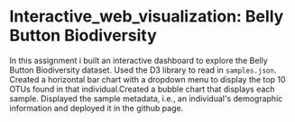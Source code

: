 # Interactive_web_visualization: Belly Button Biodiversity

In this assignment i built an interactive dashboard to explore the Belly Button Biodiversity dataset. Used the D3 library to read in `samples.json`. Created a horizontal bar chart with a dropdown menu to display the top 10 OTUs found in that individual.Created a bubble chart that displays each sample. Displayed the sample metadata, i.e., an individual's demographic information and deployed it in the github page.


